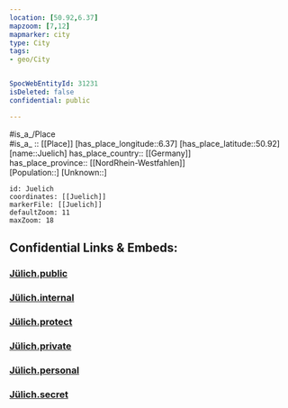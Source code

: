 ```yaml
---
location: [50.92,6.37] 
mapzoom: [7,12] 
mapmarker: city 
type: City
tags:
- geo/City


SpocWebEntityId: 31231
isDeleted: false
confidential: public

---
```

#is_a_/Place  
#is_a_ :: [[Place]] 
[has_place_longitude::6.37] 
[has_place_latitude::50.92] 
[name::Juelich] 
has_place_country:: [[Germany]]  
has_place_province:: [[NordRhein-Westfahlen]]  
[Population::] 
[Unknown::] 


```leaflet
id: Juelich
coordinates: [[Juelich]] 
markerFile: [[Juelich]] 
defaultZoom: 11 
maxZoom: 18
```


## Confidential Links & Embeds: 

### [Jülich.public](/_public/\Earth\Continent\Europe\Europe~Central\Germany\Germany~West\Nordrhein-Westfalen\counties~NW\Düren\cities~DürenJülich.public.md) 

### [Jülich.internal](/_internal/\Earth\Continent\Europe\Europe~Central\Germany\Germany~West\Nordrhein-Westfalen\counties~NW\Düren\cities~DürenJülich.internal.md) 

### [Jülich.protect](/_protect/\Earth\Continent\Europe\Europe~Central\Germany\Germany~West\Nordrhein-Westfalen\counties~NW\Düren\cities~DürenJülich.protect.md) 

### [Jülich.private](/_private/\Earth\Continent\Europe\Europe~Central\Germany\Germany~West\Nordrhein-Westfalen\counties~NW\Düren\cities~DürenJülich.private.md) 

### [Jülich.personal](/_personal/\Earth\Continent\Europe\Europe~Central\Germany\Germany~West\Nordrhein-Westfalen\counties~NW\Düren\cities~DürenJülich.personal.md) 

### [Jülich.secret](/_secret/\Earth\Continent\Europe\Europe~Central\Germany\Germany~West\Nordrhein-Westfalen\counties~NW\Düren\cities~DürenJülich.secret.md)

